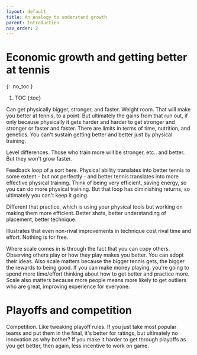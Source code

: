 ```yaml
---
layout: default
title: An analogy to understand growth
parent: Introduction
nav_order: 2
---
```


# Economic growth and getting better at tennis
{: .no_toc }

1. TOC 
{:toc}

Can get physically bigger, stronger, and faster. Weight room. That will make you better at tennis, to a point. But ultimately the gains from that run out, if only because physically it gets harder and harder to get stronger and stronger or faster and faster. There are limits in terms of time, nutrition, and genetics. You can't sustain getting better and better just by physical training. 

Level differences. Those who train more will be stronger, etc.. and better. But they won't grow faster. 

Feedback loop of a sort here. Physical ability translates into better tennis to some extent - but not perfectly - and better tennis translates into more effective physical training. Think of being very efficient, saving energy, so you can do more physical training. But that loop has diminishing returns, so ultimately you can't keep it going. 

Different that practice, which is using your physical tools but working on making them more efficient. Better shots, better understanding of placement, better technique. 

Illustrates that even non-rival improvements in technique cost rival time and effort. Nothing is for free. 

Where scale comes in is through the fact that you can copy others. Observing others play or how they play makes you better. You can adopt their ideas. Also scale matters because the bigger tennis gets, the bigger the rewards to being good. If you can make money playing, you're going to spend more time/effort thinking about how to get better and practice more. Scale also matters because more people means more likely to get outliers who are great, improving experience for everyone. 

# Playoffs and competition
Competition. Like tweaking playoff rules. If you just take most popular teams and put them in the final, it's better for ratings, but ultimately no innovation as why bother? If you make it harder to get through playoffs as you get better, then again, less incentive to work on game. 